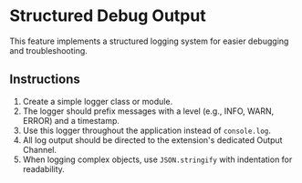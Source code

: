 # Structured Debug Output

This feature implements a structured logging system for easier debugging and troubleshooting.

## Instructions

1.  Create a simple logger class or module.
2.  The logger should prefix messages with a level (e.g., INFO, WARN, ERROR) and a timestamp.
3.  Use this logger throughout the application instead of `console.log`.
4.  All log output should be directed to the extension's dedicated Output Channel.
5.  When logging complex objects, use `JSON.stringify` with indentation for readability.
